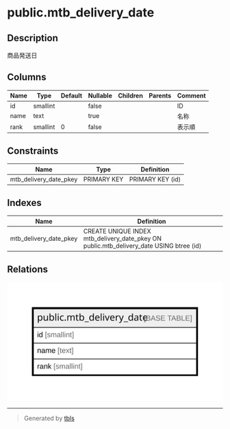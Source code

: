 # public.mtb_delivery_date

## Description

商品発送日

## Columns

| Name | Type | Default | Nullable | Children | Parents | Comment |
| ---- | ---- | ------- | -------- | -------- | ------- | ------- |
| id | smallint |  | false |  |  | ID |
| name | text |  | true |  |  | 名称 |
| rank | smallint | 0 | false |  |  | 表示順 |

## Constraints

| Name | Type | Definition |
| ---- | ---- | ---------- |
| mtb_delivery_date_pkey | PRIMARY KEY | PRIMARY KEY (id) |

## Indexes

| Name | Definition |
| ---- | ---------- |
| mtb_delivery_date_pkey | CREATE UNIQUE INDEX mtb_delivery_date_pkey ON public.mtb_delivery_date USING btree (id) |

## Relations

![er](public.mtb_delivery_date.svg)

---

> Generated by [tbls](https://github.com/k1LoW/tbls)
